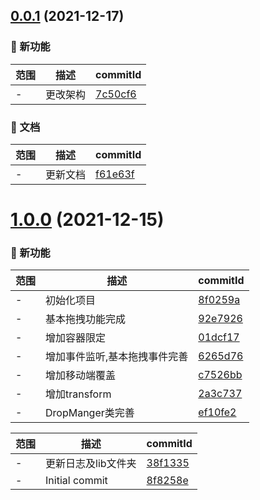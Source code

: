 ## [0.0.1](https://github.com/dengBox/drop-manger/compare/v1.0.0...v0.0.1) (2021-12-17)

### 🌟 新功能
范围|描述|commitId
--|--|--
 - | 更改架构 | [7c50cf6](https://github.com/dengBox/drop-manger/commit/7c50cf6)


### 📝 文档
范围|描述|commitId
--|--|--
 - | 更新文档 | [f61e63f](https://github.com/dengBox/drop-manger/commit/f61e63f)

# [1.0.0](https://github.com/dengBox/drop-manger/compare/8f8258e...v1.0.0) (2021-12-15)

### 🌟 新功能
范围|描述|commitId
--|--|--
 - | 初始化项目 | [8f0259a](https://github.com/dengBox/drop-manger/commit/8f0259a)
 - | 基本拖拽功能完成 | [92e7926](https://github.com/dengBox/drop-manger/commit/92e7926)
 - | 增加容器限定 | [01dcf17](https://github.com/dengBox/drop-manger/commit/01dcf17)
 - | 增加事件监听,基本拖拽事件完善 | [6265d76](https://github.com/dengBox/drop-manger/commit/6265d76)
 - | 增加移动端覆盖 | [c7526bb](https://github.com/dengBox/drop-manger/commit/c7526bb)
 - | 增加transform | [2a3c737](https://github.com/dengBox/drop-manger/commit/2a3c737)
 - | DropManger类完善 | [ef10fe2](https://github.com/dengBox/drop-manger/commit/ef10fe2)


范围|描述|commitId
--|--|--
 - | 更新日志及lib文件夹 | [38f1335](https://github.com/dengBox/drop-manger/commit/38f1335)
 - | Initial commit | [8f8258e](https://github.com/dengBox/drop-manger/commit/8f8258e)

